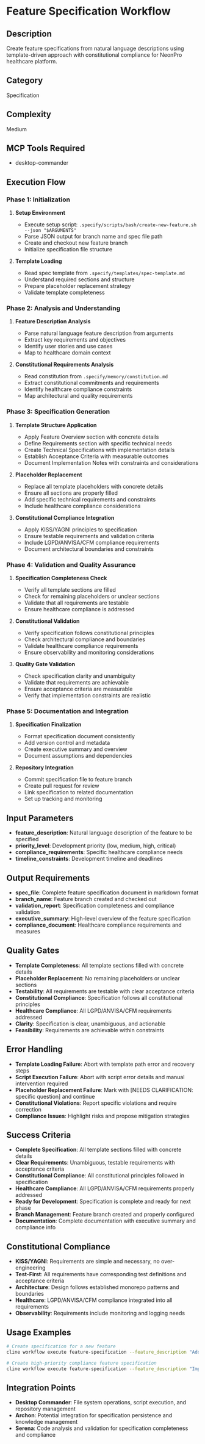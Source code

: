 # Feature Specification Workflow

## Description
Create feature specifications from natural language descriptions using template-driven approach with constitutional compliance for NeonPro healthcare platform.

## Category
Specification

## Complexity
Medium

## MCP Tools Required
- desktop-commander

## Execution Flow

### Phase 1: Initialization
1. **Setup Environment**
   - Execute setup script: `.specify/scripts/bash/create-new-feature.sh --json "$ARGUMENTS"`
   - Parse JSON output for branch name and spec file path
   - Create and checkout new feature branch
   - Initialize specification file structure

2. **Template Loading**
   - Read spec template from `.specify/templates/spec-template.md`
   - Understand required sections and structure
   - Prepare placeholder replacement strategy
   - Validate template completeness

### Phase 2: Analysis and Understanding
1. **Feature Description Analysis**
   - Parse natural language feature description from arguments
   - Extract key requirements and objectives
   - Identify user stories and use cases
   - Map to healthcare domain context

2. **Constitutional Requirements Analysis**
   - Read constitution from `.specify/memory/constitution.md`
   - Extract constitutional commitments and requirements
   - Identify healthcare compliance constraints
   - Map architectural and quality requirements

### Phase 3: Specification Generation
1. **Template Structure Application**
   - Apply Feature Overview section with concrete details
   - Define Requirements section with specific technical needs
   - Create Technical Specifications with implementation details
   - Establish Acceptance Criteria with measurable outcomes
   - Document Implementation Notes with constraints and considerations

2. **Placeholder Replacement**
   - Replace all template placeholders with concrete details
   - Ensure all sections are properly filled
   - Add specific technical requirements and constraints
   - Include healthcare compliance considerations

3. **Constitutional Compliance Integration**
   - Apply KISS/YAGNI principles to specification
   - Ensure testable requirements and validation criteria
   - Include LGPD/ANVISA/CFM compliance requirements
   - Document architectural boundaries and constraints

### Phase 4: Validation and Quality Assurance
1. **Specification Completeness Check**
   - Verify all template sections are filled
   - Check for remaining placeholders or unclear sections
   - Validate that all requirements are testable
   - Ensure healthcare compliance is addressed

2. **Constitutional Validation**
   - Verify specification follows constitutional principles
   - Check architectural compliance and boundaries
   - Validate healthcare compliance requirements
   - Ensure observability and monitoring considerations

3. **Quality Gate Validation**
   - Check specification clarity and unambiguity
   - Validate that requirements are achievable
   - Ensure acceptance criteria are measurable
   - Verify that implementation constraints are realistic

### Phase 5: Documentation and Integration
1. **Specification Finalization**
   - Format specification document consistently
   - Add version control and metadata
   - Create executive summary and overview
   - Document assumptions and dependencies

2. **Repository Integration**
   - Commit specification file to feature branch
   - Create pull request for review
   - Link specification to related documentation
   - Set up tracking and monitoring

## Input Parameters
- **feature_description**: Natural language description of the feature to be specified
- **priority_level**: Development priority (low, medium, high, critical)
- **compliance_requirements**: Specific healthcare compliance needs
- **timeline_constraints**: Development timeline and deadlines

## Output Requirements
- **spec_file**: Complete feature specification document in markdown format
- **branch_name**: Feature branch created and checked out
- **validation_report**: Specification completeness and compliance validation
- **executive_summary**: High-level overview of the feature specification
- **compliance_document**: Healthcare compliance requirements and measures

## Quality Gates
- **Template Completeness**: All template sections filled with concrete details
- **Placeholder Replacement**: No remaining placeholders or unclear sections
- **Testability**: All requirements are testable with clear acceptance criteria
- **Constitutional Compliance**: Specification follows all constitutional principles
- **Healthcare Compliance**: All LGPD/ANVISA/CFM requirements addressed
- **Clarity**: Specification is clear, unambiguous, and actionable
- **Feasibility**: Requirements are achievable within constraints

## Error Handling
- **Template Loading Failure**: Abort with template path error and recovery steps
- **Script Execution Failure**: Abort with script error details and manual intervention required
- **Placeholder Replacement Failure**: Mark with [NEEDS CLARIFICATION: specific question] and continue
- **Constitutional Violations**: Report specific violations and require correction
- **Compliance Issues**: Highlight risks and propose mitigation strategies

## Success Criteria
- **Complete Specification**: All template sections filled with concrete details
- **Clear Requirements**: Unambiguous, testable requirements with acceptance criteria
- **Constitutional Compliance**: All constitutional principles followed in specification
- **Healthcare Compliance**: All LGPD/ANVISA/CFM requirements properly addressed
- **Ready for Development**: Specification is complete and ready for next phase
- **Branch Management**: Feature branch created and properly configured
- **Documentation**: Complete documentation with executive summary and compliance info

## Constitutional Compliance
- **KISS/YAGNI**: Requirements are simple and necessary, no over-engineering
- **Test-First**: All requirements have corresponding test definitions and acceptance criteria
- **Architecture**: Design follows established monorepo patterns and boundaries
- **Healthcare**: LGPD/ANVISA/CFM compliance integrated into all requirements
- **Observability**: Requirements include monitoring and logging needs

## Usage Examples
```bash
# Create specification for a new feature
cline workflow execute feature-specification --feature_description "Add patient appointment scheduling system"

# Create high-priority compliance feature specification
cline workflow execute feature-specification --feature_description "Implement LGPD consent management" --priority_level critical
```

## Integration Points
- **Desktop Commander**: File system operations, script execution, and repository management
- **Archon**: Potential integration for specification persistence and knowledge management
- **Serena**: Code analysis and validation for specification completeness and compliance
